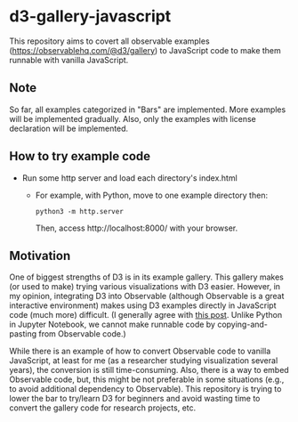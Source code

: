 # d3-gallery-javascript
This repository aims to covert all observable examples (https://observablehq.com/@d3/gallery) to JavaScript code to make them runnable with vanilla JavaScript.

## Note
So far, all examples categorized in "Bars" are implemented. More examples will be implemented gradually.
Also, only the examples with license declaration will be implemented.

## How to try example code
* Run some http server and load each directory's index.html
  - For example, with Python, move to one example directory then:

    `python3 -m http.server`

    Then, access http://localhost:8000/ with your browser.

## Motivation
One of biggest strengths of D3 is in its example gallery.
This gallery makes (or used to make) trying various visualizations with D3 easier.
However, in my opinion, integrating D3 into Observable (although Observable is a great interactive environment) makes using D3 examples directly in JavaScript code (much more) difficult. (I generally agree with [this post](https://talk.observablehq.com/t/i-want-to-learn-d3-i-don-t-want-to-learn-observable-is-that-ok). Unlike Python in Jupyter Notebook, we cannot make runnable code by copying-and-pasting from Observable code.)

While there is an example of how to convert Observable code to vanilla JavaScript, at least for me (as a researcher studying visualization several years), the conversion is still time-consuming.
Also, there is a way to embed Observable code, but, this might be not preferable in some situations (e.g., to avoid additional dependency to Observable).
This repository is trying to lower the bar to try/learn D3 for beginners and avoid wasting time to convert the gallery code for research projects, etc.
